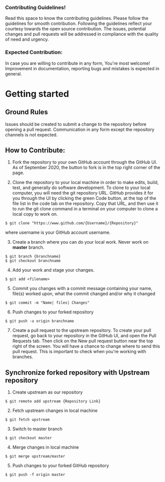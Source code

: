 ### Contributing Guidelines!

 Read this space to know the contributing guidelines. Please follow the guidelines for smooth contribution. Following the guidelines reflect your courtesy towards the open source contribution. The issues, potential changes and pull requests will be addressed in compliance with the quality of need and urgency.

### Expected Contribution:
In case you are willing to contribute in any form, You're most welcome! Improvement in documentation, reporting bugs and mistakes is expected in general.

# Getting started

## Ground Rules
Issues should be created to submit a change to the repository before opening a pull request. Communication in any form except the repository channels is not expected.

## How to Contribute:

1. Fork the repository to your own GitHub account through the GitHub UI. As of September 2020, the button to fork is in the top right corner of the page.

2. Clone the repository to your local machine in order to make edits, build, test, and generally do software development. To clone to your local computer, you will need the git repository URL. GitHub provides it for you through the UI by clicking the green Code button, at the top of the file list in the code tab on the repository. Copy that URL, and then use it to run the git clone command in a terminal on your computer to clone a local copy to work on.
```
$ git clone "https://www.github.com/{Username}/{Repository}"
```
where username is your GitHub account username.

3. Create a branch where you can do your local work.
Never work on **master** branch.
```
$ git branch {branchname}
$ git checkout branchname
```

4. Add your work and stage your changes.
```
$ git add <filename>
```

5. Commit you changes with a commit message containing your name, file(s) worked upon, what the commit changed and/or why it changed
```
$ git commit -m "Name| files| Changes"
```

6. Push changes to your forked repository
```
$ git push -u origin branchname
```
7. Create a pull request to the upstream repository. To create your pull request, go back to your repository in the GitHub UI, and open the Pull Requests tab. Then click on the New pull request button near the top right of the screen. You will have a chance to change where to send this pull request. This is important to check when you're working with branches.

## Synchronize forked repository with Upstream repository

1. Create upstream as our repository
```
$ git remote add upstream {Repository Link}
```

2. Fetch upstream changes in local machine
```
$ git fetch upstream
```

3. Switch to master branch
```
$ git checkout master
```

4. Merge changes in local machine
```
$ git merge upstream/master
```

5. Push changes to your forked GitHub repository
```
$ git push -f origin master
```